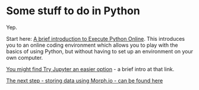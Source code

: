 # Some stuff to do in Python

Yep.

Start here: [A brief introduction to Execute Python Online](https://github.com/paulbradshaw/python_demo/blob/master/executepythononline.md). This introduces you to an online coding environment which allows you to play with the basics of using Python, but without having to set up an environment on your own computer.

[You might find Try Jupyter an easier option](https://github.com/paulbradshaw/python_demo/blob/master/tryjupyter.md) - a brief intro at that link.

[The next step - storing data using Morph.io - can be found here](https://github.com/paulbradshaw/python_demo/blob/master/morphio.md)

